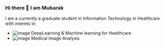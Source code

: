 ### Hi there 👋 I am Mubarak

I am a currently a graduate student in Information Technology in Healthcare with interets in: 

- ![image](https://github.com/ayodejimb/ayodejimb/assets/97795408/17541c2f-3666-4890-a4a1-28cb8d973c1c) DeepLearning & Machine learning for Healthcare
- ![image](https://github.com/ayodejimb/ayodejimb/assets/97795408/e34aa454-de88-4a03-b323-7ccf1f34f22f) Medical Image Analysis




<!--
**ayodejimb/ayodejimb** is a ✨ _special_ ✨ repository because its `README.md` (this file) appears on your GitHub profile.

Here are some ideas to get you started:

- 🔭 I’m currently working on ...
- 🌱 I’m currently learning ...
- 👯 I’m looking to collaborate on ...
- 🤔 I’m looking for help with ...
- 💬 Ask me about ...
- 📫 How to reach me: ...
- 😄 Pronouns: ...
- ⚡ Fun fact: ...
-->
